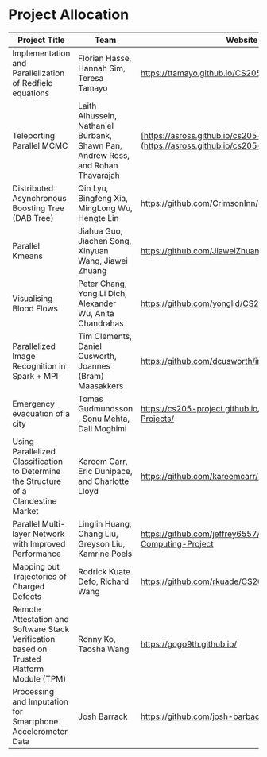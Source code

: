 # Project Allocation 

| Project Title | Team | Website | Supervisor
| ------------ | --------- | -------- | -------- |
|Implementation and Parallelization of  Redfield equations  | Florian Hasse, Hannah Sim, Teresa Tamayo| https://ttamayo.github.io/CS205_Redfield/ | Manju |
| Teleporting Parallel MCMC | Laith Alhussein, Nathaniel Burbank, Shawn Pan, Andrew Ross, and Rohan Thavarajah |[https://asross.github.io/cs205-project/](https://asross.github.io/cs205-project/) | WeiWei|
| Distributed Asynchronous Boosting Tree (DAB Tree)| Qin Lyu, Bingfeng Xia, MingLong Wu, Hengte Lin | https://github.com/CrimsonInn/dab-tree | Rafael |
| Parallel Kmeans  | Jiahua Guo, Jiachen Song, Xinyuan Wang, Jiawei Zhuang | https://github.com/JiaweiZhuang/CS205_final_project | WeiWei |
| Visualising Blood Flows| Peter Chang, Yong Li Dich, Alexander Wu, Anita Chandrahas |https://github.com/yonglid/CS205-Final-Project | Manju |
| Parallelized Image Recognition in Spark + MPI|Tim Clements, Daniel Cusworth, Joannes (Bram) Maasakkers | https://github.com/dcusworth/image_spark_mpi | Rafael | 
| Emergency evacuation of a city | Tomas Gudmundsson , Sonu Mehta, Dali Moghimi | https://cs205-project.github.io/CS205-Spring2017-Projects/ | Charles |
| Using Parallelized Classification to Determine the Structure of a Clandestine Market| Kareem Carr, Eric Dunipace, and Charlotte Lloyd | https://github.com/kareemcarr/cs205_2017_project/ | Rafael |
| Parallel Multi-layer Network with Improved Performance | Linglin Huang, Chang Liu, Greyson Liu, Kamrine Poels | https://github.com/jeffrey6557/CS205-Parallel-Computing-Project | Charles |
| Mapping out Trajectories of Charged Defects |Rodrick Kuate Defo, Richard Wang |  https://github.com/rkuade/CS205-project | Manju |
|Remote Attestation and Software Stack Verification based on Trusted Platform Module (TPM) | Ronny Ko, Taosha Wang|	https://gogo9th.github.io/ | Charles |
|Processing and Imputation for Smartphone Accelerometer Data |Josh Barrack | https://github.com/josh-barback/CS205_project | Manju |
